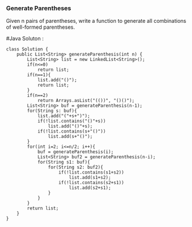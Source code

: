 ### Generate Parentheses

Given n pairs of parentheses, write a function to generate all combinations of well-formed parentheses.

#Java Soluton :

	class Solution {
	    public List<String> generateParenthesis(int n) {
	        List<String> list = new LinkedList<String>();
	        if(n<=0)
	            return list;
	        if(n==1){
	            list.add("()");
	            return list;
	        }
	        if(n==2)
	            return Arrays.asList("(())", "()()");
	        List<String> buf = generateParenthesis(n-1);
	        for(String s: buf){
	            list.add("("+s+")");
	            if(!list.contains("()"+s))
	                list.add("()"+s);
	            if(!list.contains(s+"()"))
	                list.add(s+"()");
	        }
	        for(int i=2; i<=n/2; i++){
	            buf = generateParenthesis(i);
	            List<String> buf2 = generateParenthesis(n-i);
	            for(String s1: buf){
	                for(String s2: buf2){
	                    if(!list.contains(s1+s2))
	                        list.add(s1+s2);
	                    if(!list.contains(s2+s1))
	                        list.add(s2+s1);
	                }
	            }
	        }
	        return list;
	    }
	}